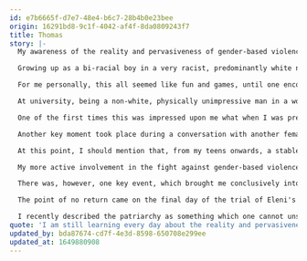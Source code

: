 ```yaml
---
id: e7b6665f-d7e7-48e4-b6c7-28b4b0e23bee
origin: 16291bd8-9c1f-4042-af4f-8da0809243f7
title: Thomas
story: |-
  My awareness of the reality and pervasiveness of gender-based violence developed gradually, over many years, though towards the end this slow dawning eventually gave way to a tidal wave of fresh realisations rushing in on me with ever increasing frequency. 

  Growing up as a bi-racial boy in a very racist, predominantly white neighbourhood, much of my life was about fitting in for the sake of survival. I was always looking to assimilate to the surrounding culture, and thereby not stand out so much. In practice, this meant that I became just as partial to the odd sexist and/or homophobic joke as the next guy, since that was how to fit in. For instance, it was often casually joked about that girls with 'daddy issues' were particularly susceptible to being used and even controlled sexually, with the implication being "so what are you waiting for?" This kind of joking would be anathema in my home environment, but in my peer group, it was the norm, and thus it became for me too. Even if many of us initially felt uncomfortable around such talk, we would still all laugh, albeit awkwardly, so as not to lose street cred. And this tacit approval had a powerful effect on how we ended up thinking, and what we actually ended up doing. There was no question that girls were meant to be used, and this meant that sexual boundaries were there to be stretched and overcome, obliterated even.

  For me personally, this all seemed like fun and games, until one encounter I had when I was 19, with a woman ten years older than me. I am still trying to work out who took advantage of whom, but the incident left me scarred. I realised then how easy it is for someone's boundaries to be violated, and I woke up to the fact that a philosophy of life where the ultimate goal for a man was to 'get some' was not serving me or anyone else well. So I resolved to abandon this deep-rooted default mode of thinking and invest in a more healthy approach to women and relationships. It would, however, still take me another ten years at least before I started investigating these issues more seriously at a structural level, both within me and in society.

  At university, being a non-white, physically unimpressive man in a world of athletic, white, rugby players, who were used to having those around them defer to them, often placed me in conversations with the women who were bearing the brunt of their nonchalant entitlement and overbearing, patronising, manner towards them, simply because they were women. Although I sympathised, I never sought to go deeper, into the heart of the issue. It was only when I moved to Athens that these kinds of conversations started to break through the deep-seated patriarchal attitudes that resided within me.

  One of the first times this was impressed upon me what when I was present at a meeting of final year students at a bachelor's degree programme, where some industry professionals had come to discuss future employment possibilities with the prospective graduates. At some point during the discussion, one of the female students on the programme commented that she would very much like to seek a career in that particular industry but that as a woman she understood that her opportunities were limited, perhaps even non-existent, so what was she to do? Upon hearing this, one of the industry professionals, a man, turned to her and with a wry smile, said to her, "wait just a bit longer, it's going to happen, but it's not time yet". I felt angry about this reply for a long time without realising exactly why, until I realised that it was the hypocrisy of someone appearing to have an attitude of support, while not committing to do anything at all about it, when they are in a position to do so. I realised that this was a subtle form of violence that men subject women to, keeping them in their place, even while presenting themselves as allies, and I resolved to identify where this existed in me and root it out wherever I could.

  Another key moment took place during a conversation with another female student at an academic institution, where she noted that she and the other female students would generally not participate in academic discussions with the male students, although they would amongst each other. I had never noticed before that women, as a matter of course, would automatically self-police their ideas and thoughts in front of men, to the degree of not even voicing them in some contexts. Once it was brought to my attention, however, I realised that this is what I had been seeing my whole life, and especially in Greek culture, without ever noticing what was actually going on. The problem wasn't that women didn't have an opinion, it was that it frequently wasn't safe for them to express it. I realised then that this too was a form of violence.

  At this point, I should mention that, from my teens onwards, a stable diet of pornography, most of it depicting some form of one-way violence against women, served to normalise gender-based violence and to desensitise me to it to a significant degree. Just as I had been conditioned to view the girls in my peer group as the objects of male sexual satisfaction, and little more, so pornography trained me to view all women in this way. Whether pornography could be or is sometimes produced in a way that does not portray and promote violence towards women is neither here nor there; for the most part, this is the only kind of pornography out there, and it is certainly the kind that the majority of men I know, myself included, consume throughout our formative years and thereafter, into our adult life. It is very difficult to take seriously the demands of women about the abuse and violence they suffer at the hands of the patriarchy, when the previous night you have consumed hours of violent pornography, where women are routinely debased and violently abused, while everyone around them just laughs. Seeing men being utterly unmoved by the pleas of women today around the issue of gendered violence reminds me of how unmoved I was at seeing women being violently treated in porn, and I don't think the two phenomena are unrelated.

  My more active involvement in the fight against gender-based violence began when a woman in a community space I was involved in was the subject of a gender-based assault within the space itself. In the aftermath of the assault, the perpetrator apologised and removed himself from the space and she did not seek any further punishment or repercussions for him. She did, however, ask the assembly of the space itself to take a position on the incident politically and asked for a discussion about this. That was the first time I felt the need to do something other than watch from the sidelines, so I reached out and responded to her request for support. This set me on a path of actively seeking out more opportunities to educate myself about gender-based violence and to be more involved in events that stood against it.

  There was, however, one key event, which brought me conclusively into this fight in a more permanent way. For me, like for so many others, it was because of Eleni. When the news broke, on 28th November 2018, that a young woman had been brutally raped and murdered on the island of Rhodes, my wife suggested that we attend the open assembly that had been called in response. Through the assembly, the march that followed, the trial, and my subsequent involvement with the collective that had called the assembly, it was impressed upon me that the issue of gender-based violence was not something I could ignore or even be lukewarm about. 

  The point of no return came on the final day of the trial of Eleni's murderers. I had joined the demonstration in support of Eleni's family outside the courthouse and the air was heavy with emotion. Then came the moment when Eleni's mother came out during one of the breaks to greet the supporters. As she entered the open area on the other side of the railings where we were gathered, she broke down and started shouting and wailing inconsolably. In that moment, as I looked around, I saw that the majority of the women around me had broken into tears, unable to contain their own emotion and distress. To my right was a very young woman, perhaps only 20 years old, with an undercut and wearing a green and black dress. She was doing everything in her power not to cry, but she couldn't quite manage it and was gently shaking, her eyes welling over. I had been brought up my whole life to view the tears of women as evidence of their inherent weakness compared to men. Yet here I was, a man, in this place, following their lead, and I realised that what I was witnessing was one of the greatest displays of strength I had ever seen. For these women had braved their own trauma and fears to be there, to stand in solidarity with Eleni's family, and were continuing to fight and push on, even through extreme distress and overwhelming sorrow. These are the faces I will show my daughters when I want to teach them about true strength and bravery.  These women are the reason I fight today.

  I recently described the patriarchy as something which one cannot unsee once they have seen it. The woman I was sharing this with immediately noted that, as a woman, she had never been given the option of a life which could be lived in oblivion to the existence of the patriarchy. I am thus keenly aware that even the way I came into this fight is largely a story of overcoming and seeing past the blinkers of privilege. I am still learning every day about the reality and pervasiveness of gender-based violence. I grieve my own role in it, which I know is still ongoing in many ways, but I also strive on, hopeful that I am now moving in a better direction. This fight is ongoing, but with such heroes around me as those I encountered outside the courtroom that day, and continue to do so on a weekly basis in small assemblies and discussions, I know that change is possible. I have seen it in myself and I know that I don't want to live any other way.
quote: 'I am still learning every day about the reality and pervasiveness of gender-based violence. I grieve my own role in it, which I know is still ongoing in many ways, but I also strive on, hopeful that I am now moving in a better direction.'
updated_by: bda87674-cd7f-4e3d-8598-650708e299ee
updated_at: 1649880908
---
```

